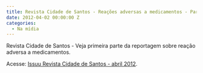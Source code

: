 ```yaml
---
title: Revista Cidade de Santos - Reações adversas a medicamentos - Parte 1
date: 2012-04-02 00:00:00 Z
categories:
  - Na mídia
---
```


Revista Cidade de Santos - Veja primeira parte da reportagem sobre reação adversa a medicamentos.

Acesse: <a href="http://issuu.com/revistacidadedesantos/docs/abril2012">Issuu Revista Cidade de Santos - abril 2012</a>.
